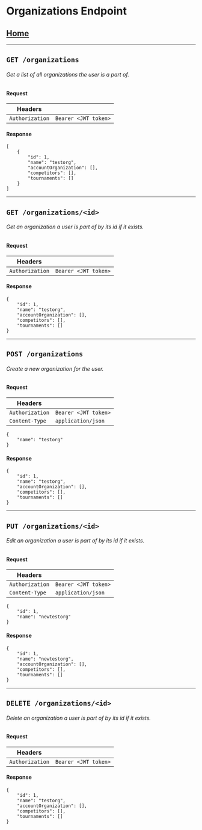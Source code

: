 # Organizations Endpoint

## [Home](./Home.md)
---
## `GET /organizations`

###### Get a list of all organizations the user is a  part of.

#### Request

|Headers||
|-|-|
|`Authorization`|`Bearer <JWT token>`|

#### Response

```
[
    {
        "id": 1,
        "name": "testorg",
        "accountOrganization": [],
        "competitors": [],
        "tournaments": []
    }
]
```

---

## `GET /organizations/<id>`

###### Get an organization a user is part of by its id if it exists.

#### Request

|Headers||
|-|-|
|`Authorization`|`Bearer <JWT token>`|

#### Response

```
{
    "id": 1,
    "name": "testorg",
    "accountOrganization": [],
    "competitors": [],
    "tournaments": []
}
```
---
## `POST /organizations`

###### Create a new organization for the user.

#### Request

|Headers||
|-|-|
|`Authorization`|`Bearer <JWT token>`|
|`Content-Type`|`application/json`|

```
{
    "name": "testorg"
}
```

#### Response

```
{
    "id": 1,
    "name": "testorg",
    "accountOrganization": [],
    "competitors": [],
    "tournaments": []
}
```
---
## `PUT /organizations/<id>`

###### Edit an organization a user is part of by its id if it exists.

#### Request

|Headers||
|-|-|
|`Authorization`|`Bearer <JWT token>`|
|`Content-Type`|`application/json`|

```
{
    "id": 1,
    "name": "newtestorg"
}
```

#### Response

```
{
    "id": 1,
    "name": "newtestorg",
    "accountOrganization": [],
    "competitors": [],
    "tournaments": []
}
```
---
## `DELETE /organizations/<id>`

###### Delete an organization a user is part of by its id if it exists.

#### Request

|Headers||
|-|-|
|`Authorization`|`Bearer <JWT token>`|

#### Response

```
{
    "id": 1,
    "name": "testorg",
    "accountOrganization": [],
    "competitors": [],
    "tournaments": []
}
```